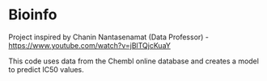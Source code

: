 # Bioinfo

Project inspired by Chanin Nantasenamat (Data Professor) - https://www.youtube.com/watch?v=jBlTQjcKuaY

This code uses data from the Chembl online database and creates a model to predict IC50 values.
